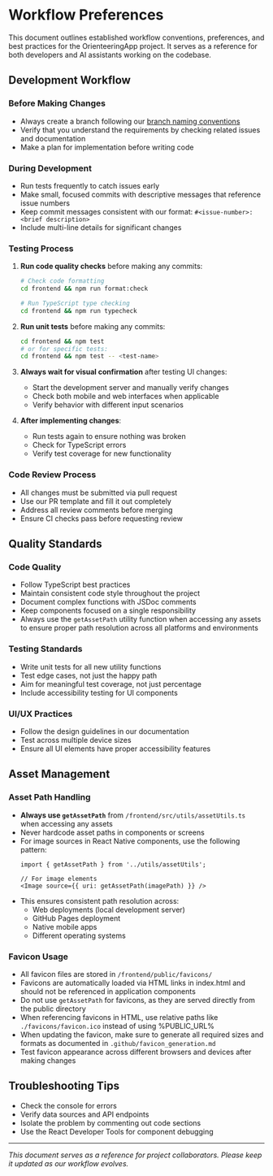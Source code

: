 # Workflow Preferences

This document outlines established workflow conventions, preferences, and best practices for the OrienteeringApp project. It serves as a reference for both developers and AI assistants working on the codebase.

## Development Workflow

### Before Making Changes

- Always create a branch following our [branch naming conventions](../docs/branch-release-strategy.md)
- Verify that you understand the requirements by checking related issues and documentation
- Make a plan for implementation before writing code

### During Development

- Run tests frequently to catch issues early
- Make small, focused commits with descriptive messages that reference issue numbers
- Keep commit messages consistent with our format: `#<issue-number>: <brief description>`
- Include multi-line details for significant changes

### Testing Process

1. **Run code quality checks** before making any commits:
   ```bash
   # Check code formatting
   cd frontend && npm run format:check
   
   # Run TypeScript type checking
   cd frontend && npm run typecheck
   ```

2. **Run unit tests** before making any commits:
   ```bash
   cd frontend && npm test
   # or for specific tests:
   cd frontend && npm test -- <test-name>
   ```

3. **Always wait for visual confirmation** after testing UI changes:
   - Start the development server and manually verify changes
   - Check both mobile and web interfaces when applicable
   - Verify behavior with different input scenarios

4. **After implementing changes**:
   - Run tests again to ensure nothing was broken
   - Check for TypeScript errors
   - Verify test coverage for new functionality

### Code Review Process

- All changes must be submitted via pull request
- Use our PR template and fill it out completely
- Address all review comments before merging
- Ensure CI checks pass before requesting review

## Quality Standards

### Code Quality

- Follow TypeScript best practices
- Maintain consistent code style throughout the project
- Document complex functions with JSDoc comments
- Keep components focused on a single responsibility
- Always use the `getAssetPath` utility function when accessing any assets to ensure proper path resolution across all platforms and environments

### Testing Standards

- Write unit tests for all new utility functions
- Test edge cases, not just the happy path
- Aim for meaningful test coverage, not just percentage
- Include accessibility testing for UI components

### UI/UX Practices

- Follow the design guidelines in our documentation
- Test across multiple device sizes
- Ensure all UI elements have proper accessibility features

## Asset Management

### Asset Path Handling

- **Always use `getAssetPath`** from `/frontend/src/utils/assetUtils.ts` when accessing any assets
- Never hardcode asset paths in components or screens
- For image sources in React Native components, use the following pattern:
  ```tsx
  import { getAssetPath } from '../utils/assetUtils';
  
  // For image elements
  <Image source={{ uri: getAssetPath(imagePath) }} />
  ```
- This ensures consistent path resolution across:
  - Web deployments (local development server)
  - GitHub Pages deployment
  - Native mobile apps
  - Different operating systems

### Favicon Usage

- All favicon files are stored in `/frontend/public/favicons/`
- Favicons are automatically loaded via HTML links in index.html and should not be referenced in application components
- Do not use `getAssetPath` for favicons, as they are served directly from the public directory
- When referencing favicons in HTML, use relative paths like `./favicons/favicon.ico` instead of using %PUBLIC_URL%
- When updating the favicon, make sure to generate all required sizes and formats as documented in `.github/favicon_generation.md`
- Test favicon appearance across different browsers and devices after making changes

## Troubleshooting Tips

- Check the console for errors
- Verify data sources and API endpoints
- Isolate the problem by commenting out code sections
- Use the React Developer Tools for component debugging

---

*This document serves as a reference for project collaborators. Please keep it updated as our workflow evolves.*